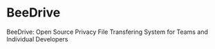 # BeeDrive
 BeeDrive: Open Source Privacy File Transfering System for Teams and Individual Developers
